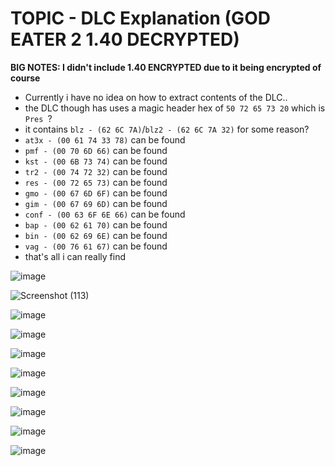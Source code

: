 # TOPIC - DLC Explanation (GOD EATER 2 1.40 DECRYPTED)

**BIG NOTES: I didn't include 1.40 ENCRYPTED due to it being encrypted of course**

 - Currently i have no idea on how to extract contents of the DLC..
 - the DLC though has uses a magic header hex of `50 72 65 73 20` which is `Pres `?
 - it contains `blz - (62 6C 7A)`/`blz2 - (62 6C 7A 32)` for some reason?
 - `at3x - (00 61 74 33 78)` can be found
 - `pmf - (00 70 6D 66)` can be found
 - `kst - (00 6B 73 74)` can be found
 - `tr2 - (00 74 72 32)` can be found
 - `res - (00 72 65 73)` can be found
 - `gmo - (00 67 6D 6F)` can be found
 - `gim - (00 67 69 6D)` can be found
 - `conf - (00 63 6F 6E 66)` can be found
 - `bap - (00 62 61 70)` can be found
 - `bin - (00 62 69 6E)` can be found
 - `vag - (00 76 61 67)` can be found
 - that's all i can really find

![image](https://github.com/nachotacos69/WikiEater/assets/99103531/6f77bae6-72d5-43cb-b4fc-288ec9a1c777)

![Screenshot (113)](https://github.com/nachotacos69/WikiEater/assets/99103531/306e4108-b991-420b-a3f4-d0fb367a18bf)

![image](https://github.com/nachotacos69/WikiEater/assets/99103531/a7901bc2-a7c4-4daa-9aa9-2d3583b91e29)

![image](https://github.com/nachotacos69/WikiEater/assets/99103531/8431c225-5c93-4474-956b-5ceea90c0924)

![image](https://github.com/nachotacos69/WikiEater/assets/99103531/4ae580c4-163e-4795-a760-6a40c7c0dd7f)

![image](https://github.com/nachotacos69/WikiEater/assets/99103531/77d5dc90-840f-4b8c-808c-68a4e6a09979)

![image](https://github.com/nachotacos69/WikiEater/assets/99103531/c3a9313b-9198-4f6d-bdd9-76ac39ab1538)

![image](https://github.com/nachotacos69/WikiEater/assets/99103531/affec4a6-18b8-46e3-bd2a-544dceb3d154)

![image](https://github.com/nachotacos69/WikiEater/assets/99103531/736c1c86-2896-4b52-bc6b-7fbe4f731227)

![image](https://github.com/nachotacos69/WikiEater/assets/99103531/f705d3ee-163a-4db6-b948-512d2b9fdf27)


